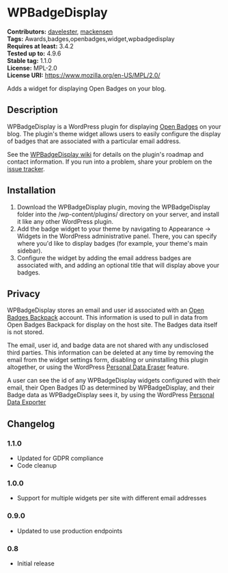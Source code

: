 # WPBadgeDisplay #
**Contributors:** [davelester](https://profiles.wordpress.org/davelester), [mackensen](https://profiles.wordpress.org/mackensen)  
**Tags:** Awards,badges,openbadges,widget,wpbadgedisplay  
**Requires at least:** 3.4.2  
**Tested up to:** 4.9.6  
**Stable tag:** 1.1.0  
**License:** MPL-2.0  
**License URI:** https://www.mozilla.org/en-US/MPL/2.0/  

Adds a widget for displaying Open Badges on your blog.

## Description ##
WPBadgeDisplay is a WordPress plugin for displaying [Open Badges](http://www.openbadges.org) on your blog. The plugin's theme widget allows users to easily configure the display of badges that are associated with a particular email address.

See the [WPBadgeDisplay wiki](https://github.com/LafColITS/WPBadgeDisplay/wiki) for details on the plugin's roadmap and contact information. If you run into a problem, share your problem on the [issue tracker](https://github.com/LafColITS/WPBadgeDisplay/issues).

## Installation ##
1. Download the WPBadgeDisplay plugin, moving the WPBadgeDisplay folder into the /wp-content/plugins/ directory on your server, and install it like any other WordPress plugin.
1. Add the badge widget to your theme by navigating to Appearance -> Widgets in the WordPress administrative panel. There, you can specify where you'd like to display badges (for example, your theme's main sidebar).
1. Configure the widget by adding the email address badges are associated with, and adding an optional title that will display above your badges.

## Privacy ##

WPBadgeDisplay stores an email and user id associated with an [Open Badges Backpack](https://backpack.openbadges.org/) account. This information is used to pull in data from Open Badges Backpack for display on the host site. The Badges data itself is not stored.

The email, user id, and badge data are not shared with any undisclosed third parties. This information can be deleted at any time by removing the email from the widget settings form, disabling or uninstalling this plugin altogether, or using the WordPress [Personal Data Eraser](https://developer.wordpress.org/plugins/privacy/adding-the-personal-data-eraser-to-your-plugin/) feature.

A user can see the id of any WPBadgeDisplay widgets configured with their email, their Open Badges ID as determined by WPBadgeDisplay, and their Badge data as WPBadgeDisplay sees it, by using the WordPress [Personal Data Exporter](https://developer.wordpress.org/plugins/privacy/adding-the-personal-data-exporter-to-your-plugin/)

## Changelog ##

### 1.1.0 ###
* Updated for GDPR compliance
* Code cleanup

### 1.0.0 ###
* Support for multiple widgets per site with different email addresses

### 0.9.0 ###
* Updated to use production endpoints

### 0.8 ###
* Initial release
